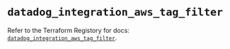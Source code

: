 # `datadog_integration_aws_tag_filter`

Refer to the Terraform Registory for docs: [`datadog_integration_aws_tag_filter`](https://www.terraform.io/docs/providers/datadog/r/integration_aws_tag_filter).
